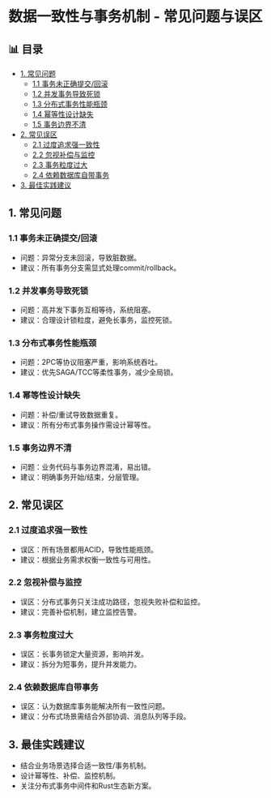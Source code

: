 ﻿# 数据一致性与事务机制 - 常见问题与误区


## 📊 目录

- [1. 常见问题](#1-常见问题)
  - [1.1 事务未正确提交/回滚](#11-事务未正确提交回滚)
  - [1.2 并发事务导致死锁](#12-并发事务导致死锁)
  - [1.3 分布式事务性能瓶颈](#13-分布式事务性能瓶颈)
  - [1.4 幂等性设计缺失](#14-幂等性设计缺失)
  - [1.5 事务边界不清](#15-事务边界不清)
- [2. 常见误区](#2-常见误区)
  - [2.1 过度追求强一致性](#21-过度追求强一致性)
  - [2.2 忽视补偿与监控](#22-忽视补偿与监控)
  - [2.3 事务粒度过大](#23-事务粒度过大)
  - [2.4 依赖数据库自带事务](#24-依赖数据库自带事务)
- [3. 最佳实践建议](#3-最佳实践建议)


## 1. 常见问题

### 1.1 事务未正确提交/回滚

- 问题：异常分支未回滚，导致脏数据。
- 建议：所有事务分支需显式处理commit/rollback。

### 1.2 并发事务导致死锁

- 问题：高并发下事务互相等待，系统阻塞。
- 建议：合理设计锁粒度，避免长事务，监控死锁。

### 1.3 分布式事务性能瓶颈

- 问题：2PC等协议阻塞严重，影响系统吞吐。
- 建议：优先SAGA/TCC等柔性事务，减少全局锁。

### 1.4 幂等性设计缺失

- 问题：补偿/重试导致数据重复。
- 建议：所有分布式事务操作需设计幂等性。

### 1.5 事务边界不清

- 问题：业务代码与事务边界混淆，易出错。
- 建议：明确事务开始/结束，分层管理。

## 2. 常见误区

### 2.1 过度追求强一致性

- 误区：所有场景都用ACID，导致性能瓶颈。
- 建议：根据业务需求权衡一致性与可用性。

### 2.2 忽视补偿与监控

- 误区：分布式事务只关注成功路径，忽视失败补偿和监控。
- 建议：完善补偿机制，建立监控告警。

### 2.3 事务粒度过大

- 误区：长事务锁定大量资源，影响并发。
- 建议：拆分为短事务，提升并发能力。

### 2.4 依赖数据库自带事务

- 误区：认为数据库事务能解决所有一致性问题。
- 建议：分布式场景需结合外部协调、消息队列等手段。

## 3. 最佳实践建议

- 结合业务场景选择合适一致性/事务机制。
- 设计幂等性、补偿、监控机制。
- 关注分布式事务中间件和Rust生态新方案。
